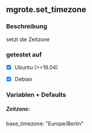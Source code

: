 ## mgrote.set_timezone

### Beschreibung
setzt die Zeitzone
### getestet auf
- [x] Ubuntu (>=18.04)
- [x] Debian


### Variablen + Defaults
##### Zeitzone:
base_timezone: "Europe/Berlin"
